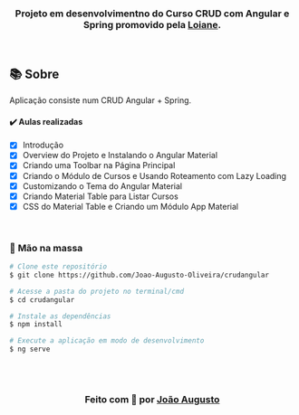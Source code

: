 <div align="center">

<h3>

Projeto em desenvolvimentno do Curso CRUD com Angular e Spring promovido pela [Loiane].

</h3>

</div>

<br>

## 📚 **Sobre**

Aplicação consiste num CRUD Angular + Spring.

#### ✔️ Aulas realizadas

- [x] Introdução
- [x] Overview do Projeto e Instalando o Angular Material
- [x] Criando uma Toolbar na Página Principal
- [x] Criando o Módulo de Cursos e Usando Roteamento com Lazy Loading
- [x] Customizando o Tema do Angular Material
- [x] Criando Material Table para Listar Cursos
- [x] CSS do Material Table e Criando um Módulo App Material

<br>

### 🚀 **Mão na massa**

```bash
# Clone este repositório
$ git clone https://github.com/Joao-Augusto-Oliveira/crudangular

# Acesse a pasta do projeto no terminal/cmd
$ cd crudangular

# Instale as dependências
$ npm install

# Execute a aplicação em modo de desenvolvimento
$ ng serve

```

<br>
<br>

<h3 align="center">
Feito com 💜 por <a href="https://www.linkedin.com/in/joão-augusto-oliveira-dos-santos-9b0693195">João Augusto</a>
<br><br> 
</h3>

<!-- Links -->

[loiane]: https://www.youtube.com/watch?v=qJnjz8FIs6Q&list=PLGxZ4Rq3BOBpwaVgAPxTxhdX_TfSVlTcY
